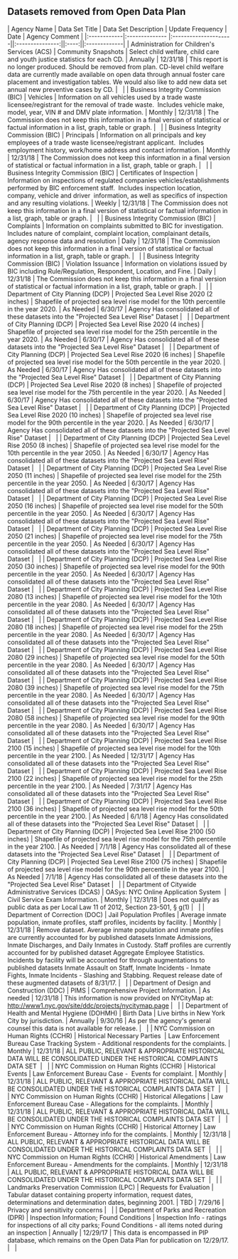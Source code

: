 ## Datasets removed from Open Data Plan

| Agency Name | Data Set Title | Data Set Description | Update Frequency | Date | Agency Comment |
|:------------|:-------------- |:---------------------||:---------------:||:----:||:-------------|
| Administration for Children's Services (ACS) | Community Snapshots | Select child welfare, child care and youth justice statistics for each CD. | Annually | 12/31/18 | This report is no longer produced. Should be removed from plan. CD-level child welfare data are currently made available on open data through annual foster care placement and investigation tables. We would also like to add new data set annual new preventive cases by CD. |   |
| Business Integrity Commission (BIC) | Vehicles | Information on all vehicles used by a trade waste licensee/registrant for the removal of trade waste.  Includes vehicle make, model, year, VIN # and DMV plate information. | Monthly | 12/31/18 | The Commission does not keep this information in a final version of statistical or factual information in a list, graph, table or graph. |   |
| Business Integrity Commission (BIC) | Principals | Information on all principals and key employees of a trade waste licensee/registrant applicant.  Includes employment history, work/home address and contact information. | Monthly | 12/31/18 | The Commission does not keep this information in a final version of statistical or factual information in a list, graph, table or graph. |   |
| Business Integrity Commission (BIC) | Certificates of Inspection | Information on inspections of regulated companies vehicles/establishments performed by BIC enforcement staff.  Includes inspection location, company, vehicle and driver  information, as well as specifics of inspection and any resulting violations. | Weekly | 12/31/18 | The Commission does not keep this information in a final version of statistical or factual information in a list, graph, table or graph. |   |
| Business Integrity Commission (BIC) | Complaints | Information on complaints submitted to BIC for investigation.  Includes nature of complaint, complaint location, complainant details, agency response data and resolution | Daily | 12/31/18 | The Commission does not keep this information in a final version of statistical or factual information in a list, graph, table or graph. |   |
| Business Integrity Commission (BIC) | Violation Issuance | Information on violations issued by BIC including Rule/Regulation, Respondent, Location, and Fine. | Daily | 12/31/18 | The Commission does not keep this information in a final version of statistical or factual information in a list, graph, table or graph. |   |
| Department of City Planning (DCP) | Projected Sea Level Rise 2020 (2 inches) | Shapefile of projected sea level rise model for the 10th percentile in the year 2020. | As Needed | 6/30/17 | Agency Has consolidated all of these datasets into the "Projected Sea Level Rise" Dataset |   |
| Department of City Planning (DCP) | Projected Sea Level Rise 2020 (4 inches) | Shapefile of projected sea level rise model for the 25th percentile in the year 2020. | As Needed | 6/30/17 | Agency Has consolidated all of these datasets into the "Projected Sea Level Rise" Dataset |   |
| Department of City Planning (DCP) | Projected Sea Level Rise 2020 (6 inches) | Shapefile of projected sea level rise model for the 50th percentile in the year 2020. | As Needed | 6/30/17 | Agency Has consolidated all of these datasets into the "Projected Sea Level Rise" Dataset |   |
| Department of City Planning (DCP) | Projected Sea Level Rise 2020 (8 inches) | Shapefile of projected sea level rise model for the 75th percentile in the year 2020. | As Needed | 6/30/17 | Agency Has consolidated all of these datasets into the "Projected Sea Level Rise" Dataset |   |
| Department of City Planning (DCP) | Projected Sea Level Rise 2020 (10 inches) | Shapefile of projected sea level rise model for the 90th percentile in the year 2020. | As Needed | 6/30/17 | Agency Has consolidated all of these datasets into the "Projected Sea Level Rise" Dataset |   |
| Department of City Planning (DCP) | Projected Sea Level Rise 2050 (8 inches) | Shapefile of projected sea level rise model for the 10th percentile in the year 2050. | As Needed | 6/30/17 | Agency Has consolidated all of these datasets into the "Projected Sea Level Rise" Dataset |   |
| Department of City Planning (DCP) | Projected Sea Level Rise 2050 (11 inches) | Shapefile of projected sea level rise model for the 25th percentile in the year 2050. | As Needed | 6/30/17 | Agency Has consolidated all of these datasets into the "Projected Sea Level Rise" Dataset |   |
| Department of City Planning (DCP) | Projected Sea Level Rise 2050 (16 inches) | Shapefile of projected sea level rise model for the 50th percentile in the year 2050. | As Needed | 6/30/17 | Agency Has consolidated all of these datasets into the "Projected Sea Level Rise" Dataset |   |
| Department of City Planning (DCP) | Projected Sea Level Rise 2050 (21 inches) | Shapefile of projected sea level rise model for the 75th percentile in the year 2050. | As Needed | 6/30/17 | Agency Has consolidated all of these datasets into the "Projected Sea Level Rise" Dataset |   |
| Department of City Planning (DCP) | Projected Sea Level Rise 2050 (30 inches) | Shapefile of projected sea level rise model for the 90th percentile in the year 2050. | As Needed | 6/30/17 | Agency Has consolidated all of these datasets into the "Projected Sea Level Rise" Dataset |   |
| Department of City Planning (DCP) | Projected Sea Level Rise 2080 (13 inches) | Shapefile of projected sea level rise model for the 10th percentile in the year 2080. | As Needed | 6/30/17 | Agency Has consolidated all of these datasets into the "Projected Sea Level Rise" Dataset |   |
| Department of City Planning (DCP) | Projected Sea Level Rise 2080 (18 inches) | Shapefile of projected sea level rise model for the 25th percentile in the year 2080. | As Needed | 6/30/17 | Agency Has consolidated all of these datasets into the "Projected Sea Level Rise" Dataset |   |
| Department of City Planning (DCP) | Projected Sea Level Rise 2080 (29 inches) | Shapefile of projected sea level rise model for the 50th percentile in the year 2080. | As Needed | 6/30/17 | Agency Has consolidated all of these datasets into the "Projected Sea Level Rise" Dataset |   |
| Department of City Planning (DCP) | Projected Sea Level Rise 2080 (39 inches) | Shapefile of projected sea level rise model for the 75th percentile in the year 2080. | As Needed | 6/30/17 | Agency Has consolidated all of these datasets into the "Projected Sea Level Rise" Dataset |   |
| Department of City Planning (DCP) | Projected Sea Level Rise 2080 (58 inches) | Shapefile of projected sea level rise model for the 90th percentile in the year 2080. | As Needed | 6/30/17 | Agency Has consolidated all of these datasets into the "Projected Sea Level Rise" Dataset |   |
| Department of City Planning (DCP) | Projected Sea Level Rise 2100 (15 inches) | Shapefile of projected sea level rise model for the 10th percentile in the year 2100. | As Needed | 12/31/17 | Agency Has consolidated all of these datasets into the "Projected Sea Level Rise" Dataset |   |
| Department of City Planning (DCP) | Projected Sea Level Rise 2100 (22 inches) | Shapefile of projected sea level rise model for the 25th percentile in the year 2100. | As Needed | 7/31/17 | Agency Has consolidated all of these datasets into the "Projected Sea Level Rise" Dataset |   |
| Department of City Planning (DCP) | Projected Sea Level Rise 2100 (36 inches) | Shapefile of projected sea level rise model for the 50th percentile in the year 2100. | As Needed | 6/1/18 | Agency Has consolidated all of these datasets into the "Projected Sea Level Rise" Dataset |   |
| Department of City Planning (DCP) | Projected Sea Level Rise 2100 (50 inches) | Shapefile of projected sea level rise model for the 75th percentile in the year 2100. | As Needed | 7/1/18 | Agency Has consolidated all of these datasets into the "Projected Sea Level Rise" Dataset |   |
| Department of City Planning (DCP) | Projected Sea Level Rise 2100 (75 inches) | Shapefile of projected sea level rise model for the 90th percentile in the year 2100. | As Needed | 7/1/18 | Agency Has consolidated all of these datasets into the "Projected Sea Level Rise" Dataset |   |
| Department of Citywide Administrative Services (DCAS) | OASys: NYC Online Application System  | Civil Service Exam Information. | Monthly | 12/31/18 | Does not qualify as public data as per Local Law 11 of 2012, Section 23-501, § g(1) |   |
| Department of Correction (DOC) | Jail Population Profiles | Average inmate population, inmate profiles, staff profiles, incidents by facility. | Monthly | 12/31/18 | Remove dataset. Average inmate population and inmate profiles are currently accounted for by published datasets Inmate Admissions, Inmate Discharges, and Daily Inmates in Custody. Staff profiles are currently accounted for by published dataset Aggregate Employee Statistics. Incidents by facility will be accounted for through augmentations to published datasets Inmate Assault on Staff, Inmate Incidents - Inmate Fights, Inmate Incidents - Slashing and Stabbing. Request release date of these augmented datasets of 8/31/17. |   |
| Department of Design and Construction (DDC) | PIMS | Comprehensive Project Information. | As needed | 12/31/18 | This information is now provided on NYCityMap at:  http://www1.nyc.gov/site/ddc/projects/nycitymap.page |   |
| Department of Health and Mental Hygiene (DOHMH) | Birth Data | Live births in New York City by jurisdiction. | Annually | 9/30/16 | As per the agency's general counsel this data is not available for release. |   |
| NYC Commission on Human Rights (CCHR) | Historical Necessary Parties  | Law Enforcement Bureau Case Tracking System - Additional respondents for the complaints. | Monthly | 12/31/18 | ALL PUBLIC, RELEVANT & APPROPRIATE HISTORICAL DATA WILL BE CONSOLIDATED UNDER THE HISTORICAL COMPLAINTS DATA SET  |   |
| NYC Commission on Human Rights (CCHR) | Historical Events | Law Enforcement Bureau Case -  Events for complaint. | Monthly | 12/31/18 | ALL PUBLIC, RELEVANT & APPROPRIATE HISTORICAL DATA WILL BE CONSOLIDATED UNDER THE HISTORICAL COMPLAINTS DATA SET  |   |
| NYC Commission on Human Rights (CCHR) | Historical Allegations | Law Enforcement Bureau Case - Allegations for the complaints. | Monthly | 12/31/18 | ALL PUBLIC, RELEVANT & APPROPRIATE HISTORICAL DATA WILL BE CONSOLIDATED UNDER THE HISTORICAL COMPLAINTS DATA SET  |   |
| NYC Commission on Human Rights (CCHR) | Historical Attorney | Law Enforcement Bureau - Attorney info for the complaints. | Monthly | 12/31/18 | ALL PUBLIC, RELEVANT & APPROPRIATE HISTORICAL DATA WILL BE CONSOLIDATED UNDER THE HISTORICAL COMPLAINTS DATA SET  |   |
| NYC Commission on Human Rights (CCHR) | Historical Amendments | Law Enforcement Bureau - Amendments for the complaints. | Monthly | 12/31/18 | ALL PUBLIC, RELEVANT & APPROPRIATE HISTORICAL DATA WILL BE CONSOLIDATED UNDER THE HISTORICAL COMPLAINTS DATA SET  |   |
| Landmarks Preservation Commission (LPC) | Requests for Evaluation | Tabular dataset containing property information, request dates, determinations and determination dates, beginning 2001. | TBD | 7/29/16 | Privacy and sensitivity concerns |   |
| Department of Parks and Recreation (DPR) | Inspection Information; Found Conditions | Inspection Info - ratings for inspections of all city parks; Found Conditions - all items noted during an inspection | Annually | 12/29/17 | This data is encompassed in PIP database, which remains on the Open Data Plan for publication on 12/29/17. |   |
